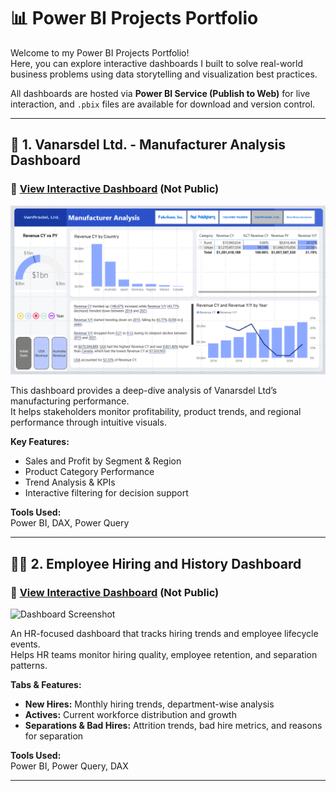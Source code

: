 # 📊 Power BI Projects Portfolio

Welcome to my Power BI Projects Portfolio!  
Here, you can explore interactive dashboards I built to solve real-world business problems using data storytelling and visualization best practices.

All dashboards are hosted via **Power BI Service (Publish to Web)** for live interaction, and `.pbix` files are available for download and version control.

---

## 🔧 1. Vanarsdel Ltd. - Manufacturer Analysis Dashboard

### 🔗 [View Interactive Dashboard](https://app.powerbi.com/groups/me/reports/40ce482c-003a-4825-9b01-05959da4fb85/9d86cac61335bcd98854?experience=power-bi) (Not Public)

![Dashboard Screenshot](./VanArsdalDashboardScreenshot.png)

This dashboard provides a deep-dive analysis of Vanarsdel Ltd’s manufacturing performance.  
It helps stakeholders monitor profitability, product trends, and regional performance through intuitive visuals.

**Key Features:**
- Sales and Profit by Segment & Region
- Product Category Performance
- Trend Analysis & KPIs
- Interactive filtering for decision support

**Tools Used:**  
Power BI, DAX, Power Query

---

## 🧑‍💼 2. Employee Hiring and History Dashboard

### 🔗 [View Interactive Dashboard](https://app.powerbi.com/groups/me/reports/933559ba-a1af-4587-8ff2-8a2ecf73e9bd/ReportSection2?experience=power-bi) (Not Public)

![Dashboard Screenshot](./EmployeeHiringScreenshot.png)

An HR-focused dashboard that tracks hiring trends and employee lifecycle events.  
Helps HR teams monitor hiring quality, employee retention, and separation patterns.

**Tabs & Features:**
- **New Hires:** Monthly hiring trends, department-wise analysis
- **Actives:** Current workforce distribution and growth
- **Separations & Bad Hires:** Attrition trends, bad hire metrics, and reasons for separation

**Tools Used:**  
Power BI, Power Query, DAX

---
